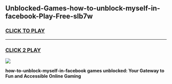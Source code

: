
## Unblocked-Games-how-to-unblock-myself-in-facebook-Play-Free-slb7w
<h3>
<a href="https://premium76.site?title=how-to-unblock-myself-in-facebook&ref=20M">CLICK TO PLAY</a></h3>
<hr>

<h3>
<a href="https://premium76.site?title=how-to-unblock-myself-in-facebook&ref=20M">CLICK 2 PLAY</a>
  
</h3>

<a href="https://premium76.site?title=how-to-unblock-myself-in-facebook&ref=19M"><img src="https://clearcache.store/games.png"></a>


**how-to-unblock-myself-in-facebook games unblocked: Your Gateway to Fun and Accessible Online Gaming**
